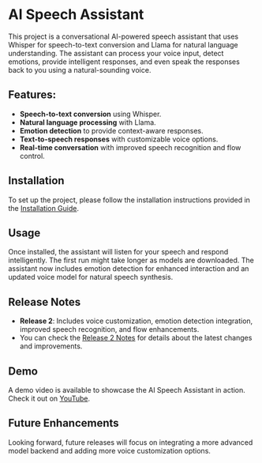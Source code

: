 # AI Speech Assistant

This project is a conversational AI-powered speech assistant that uses Whisper for speech-to-text conversion and Llama for natural language understanding. The assistant can process your voice input, detect emotions, provide intelligent responses, and even speak the responses back to you using a natural-sounding voice.

## Features:
- **Speech-to-text conversion** using Whisper.
- **Natural language processing** with Llama.
- **Emotion detection** to provide context-aware responses.
- **Text-to-speech responses** with customizable voice options.
- **Real-time conversation** with improved speech recognition and flow control.
  
## Installation
To set up the project, please follow the installation instructions provided in the [Installation Guide](./INSTALL.md).

## Usage
Once installed, the assistant will listen for your speech and respond intelligently. The first run might take longer as models are downloaded. The assistant now includes emotion detection for enhanced interaction and an updated voice model for natural speech synthesis.

## Release Notes
- **Release 2**: Includes voice customization, emotion detection integration, improved speech recognition, and flow enhancements.
- You can check the [Release 2 Notes](./RELEASE_2_NOTES.md) for details about the latest changes and improvements.

## Demo
A demo video is available to showcase the AI Speech Assistant in action. Check it out on [YouTube](https://www.youtube.com/watch?v=TnUssazEWjY&t=9s).

## Future Enhancements
Looking forward, future releases will focus on integrating a more advanced model backend and adding more voice customization options.
